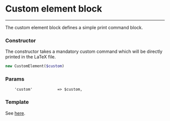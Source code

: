 # Custom element block
-------------------------------

The custom element block defines a simple print command block.

### Constructor

The constructor takes a mandatory custom command which will be directly printed in the LaTeX file.

```php
new CustomElement($custom)
```

### Params

```
    'custom'           => $custom,
```

### Template

See [here](https://github.com/bobvandevijver/latex-bundle/blob/master/Resources/views/Element/custom_element.tex.twig).